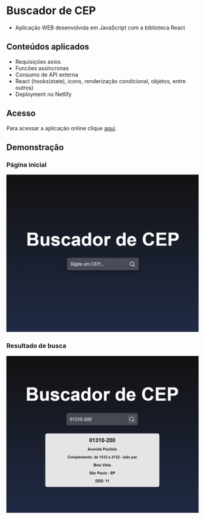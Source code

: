 # Buscador de CEP

- Aplicação WEB desenvolvida em JavaScript com a biblioteca React

## Conteúdos aplicados

- Requisições axios
- Funcões assíncronas
- Consumo de API externa
- React (hooks(state), icons, renderização condicional, objetos, entre outros)
- Deployment no Netlify

## Acesso

Para acessar a aplicação online clique [aqui]('https://busca-cep-rgpereira.netlify.app').

## Demonstração

### Página inicial

![paginainicial](/src/img/readme-inicio.png)

### Resultado de busca

![busca](/src/img/readme-busca.png)
